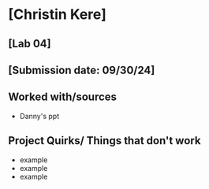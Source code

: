 # [Christin Kere]
## [Lab 04]
## [Submission date: 09/30/24]
## Worked with/sources 
* Danny's ppt
## Project Quirks/ Things that don't work
* example
* example
* example

